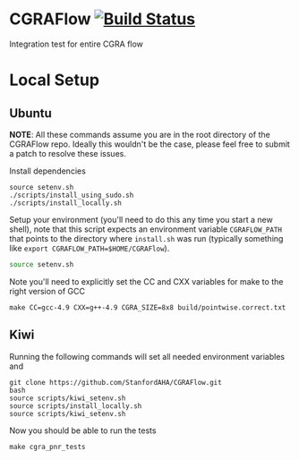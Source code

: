 # CGRAFlow [![Build Status](https://travis-ci.org/StanfordAHA/CGRAFlow.svg?branch=master)](https://travis-ci.org/StanfordAHA/CGRAFlow)
Integration test for entire CGRA flow

# Local Setup
## Ubuntu
**NOTE**: All these commands assume you are in the root directory of the
CGRAFlow repo. Ideally this wouldn't be the case, please feel free to submit a
patch to resolve these issues.

Install dependencies
```
source setenv.sh
./scripts/install_using_sudo.sh
./scripts/install_locally.sh
```

Setup your environment (you'll need to do this any time you start a new shell),
note that this script expects an environment variable `CGRAFLOW_PATH` that
points to the directory where `install.sh` was run (typically something like
`export CGRAFLOW_PATH=$HOME/CGRAFlow`).
```bash
source setenv.sh
```

Note you'll need to explicitly set the CC and CXX variables for make to the right version of GCC
```
make CC=gcc-4.9 CXX=g++-4.9 CGRA_SIZE=8x8 build/pointwise.correct.txt
```

## Kiwi
Running the following commands will set all needed environment variables and 
```
git clone https://github.com/StanfordAHA/CGRAFlow.git
bash
source scripts/kiwi_setenv.sh
source scripts/install_locally.sh
source scripts/kiwi_setenv.sh
```

Now you should be able to run the tests
```
make cgra_pnr_tests
```


